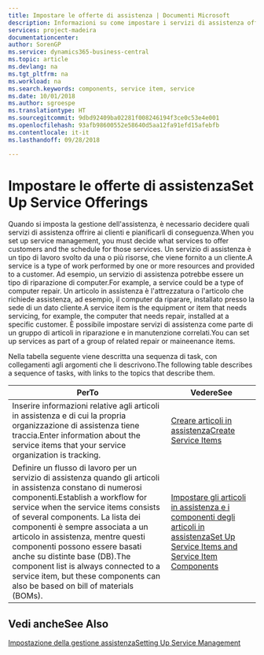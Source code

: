 ```yaml
---
title: Impostare le offerte di assistenza | Documenti Microsoft
description: Informazioni su come impostare i servizi di assistenza offerti ai clienti.
services: project-madeira
documentationcenter: 
author: SorenGP
ms.service: dynamics365-business-central
ms.topic: article
ms.devlang: na
ms.tgt_pltfrm: na
ms.workload: na
ms.search.keywords: components, service item, service
ms.date: 10/01/2018
ms.author: sgroespe
ms.translationtype: HT
ms.sourcegitcommit: 9dbd92409ba02281f008246194f3ce0c53e4e001
ms.openlocfilehash: 93afb98600552e58640d5aa12fa91efd15afebfb
ms.contentlocale: it-it
ms.lasthandoff: 09/28/2018

---
```


# <a name="set-up-service-offerings"></a><span data-ttu-id="9ffc2-103">Impostare le offerte di assistenza</span><span class="sxs-lookup"><span data-stu-id="9ffc2-103">Set Up Service Offerings</span></span>
<span data-ttu-id="9ffc2-104">Quando si imposta la gestione dell'assistenza, è necessario decidere quali servizi di assistenza offrire ai clienti e pianificarli di conseguenza.</span><span class="sxs-lookup"><span data-stu-id="9ffc2-104">When you set up service management, you must decide what services to offer customers and the schedule for those services.</span></span> <span data-ttu-id="9ffc2-105">Un servizio di assistenza è un tipo di lavoro svolto da una o più risorse, che viene fornito a un cliente.</span><span class="sxs-lookup"><span data-stu-id="9ffc2-105">A service is a type of work performed by one or more resources and provided to a customer.</span></span> <span data-ttu-id="9ffc2-106">Ad esempio, un servizio di assistenza potrebbe essere un tipo di riparazione di computer.</span><span class="sxs-lookup"><span data-stu-id="9ffc2-106">For example, a service could be a type of computer repair.</span></span> <span data-ttu-id="9ffc2-107">Un articolo in assistenza è l'attrezzatura o l'articolo che richiede assistenza, ad esempio, il computer da riparare, installato presso la sede di un dato cliente.</span><span class="sxs-lookup"><span data-stu-id="9ffc2-107">A service item is the equipment or item that needs servicing, for example, the computer that needs repair, installed at a specific customer.</span></span> <span data-ttu-id="9ffc2-108">È possibile impostare servizi di assistenza come parte di un gruppo di articoli in riparazione e in manutenzione correlati.</span><span class="sxs-lookup"><span data-stu-id="9ffc2-108">You can set up services as part of a group of related repair or maineenance items.</span></span>  
  
<span data-ttu-id="9ffc2-109">Nella tabella seguente viene descritta una sequenza di task, con collegamenti agli argomenti che li descrivono.</span><span class="sxs-lookup"><span data-stu-id="9ffc2-109">The following table describes a sequence of tasks, with links to the topics that describe them.</span></span>  
  
|<span data-ttu-id="9ffc2-110">**Per**</span><span class="sxs-lookup"><span data-stu-id="9ffc2-110">**To**</span></span>|<span data-ttu-id="9ffc2-111">**Vedere**</span><span class="sxs-lookup"><span data-stu-id="9ffc2-111">**See**</span></span>|  
|------------|-------------|  
|<span data-ttu-id="9ffc2-112">Inserire informazioni relative agli articoli in assistenza e di cui la propria organizzazione di assistenza tiene traccia.</span><span class="sxs-lookup"><span data-stu-id="9ffc2-112">Enter information about the service items that your service organization is tracking.</span></span>|[<span data-ttu-id="9ffc2-113">Creare articoli in assistenza</span><span class="sxs-lookup"><span data-stu-id="9ffc2-113">Create Service Items</span></span>](service-how-to-create-service-items.md)|  
|<span data-ttu-id="9ffc2-114">Definire un flusso di lavoro per un servizio di assistenza quando gli articoli in assistenza constano di numerosi componenti.</span><span class="sxs-lookup"><span data-stu-id="9ffc2-114">Establish a workflow for service when the service items consists of several components.</span></span> <span data-ttu-id="9ffc2-115">La lista dei componenti è sempre associata a un articolo in assistenza, mentre questi componenti possono essere basati anche su distinte base (DB).</span><span class="sxs-lookup"><span data-stu-id="9ffc2-115">The component list is always connected to a service item, but these components can also be based on bill of materials (BOMs).</span></span>|[<span data-ttu-id="9ffc2-116">Impostare gli articoli in assistenza e i componenti degli articoli in assistenza</span><span class="sxs-lookup"><span data-stu-id="9ffc2-116">Set Up Service Items and Service Item Components</span></span>](service-how-setup-service-items.md)|  
  
## <a name="see-also"></a><span data-ttu-id="9ffc2-117">Vedi anche</span><span class="sxs-lookup"><span data-stu-id="9ffc2-117">See Also</span></span>  
[<span data-ttu-id="9ffc2-118">Impostazione della gestione assistenza</span><span class="sxs-lookup"><span data-stu-id="9ffc2-118">Setting Up Service Management</span></span>](service-setup-service.md)   

